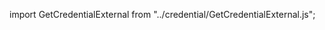 import GetCredentialExternal from "../credential/GetCredentialExternal.js";

<GetCredentialExternal />